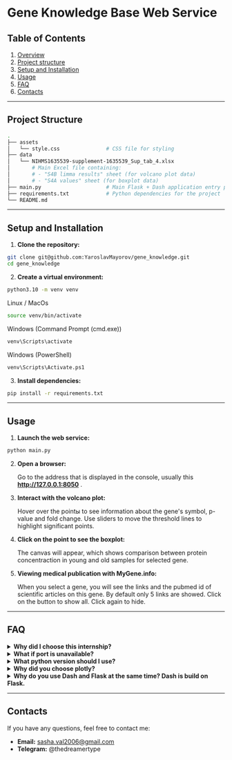 # Gene Knowledge Base Web Service

## Table of Contents

1. [Overview](#overview)  
2. [Project structure](#project-structure)
3. [Setup and Installation](#setup-and-installation)
4. [Usage](#usage)
5. [FAQ](#faq)
6. [Contacts](#contacts)

---

## Project Structure

```bash
.
├── assets
│   └── style.css               # CSS file for styling
├── data
│   └── NIHMS1635539-supplement-1635539_Sup_tab_4.xlsx  
│       # Main Excel file containing:
│       # - "S4B limma results" sheet (for volcano plot data)
│       # - "S4A values" sheet (for boxplot data)
├── main.py                     # Main Flask + Dash application entry point
├── requirements.txt            # Python dependencies for the project
└── README.md
```

---

## Setup and Installation

1. **Clone the repository:**
```bash
git clone git@github.com:YaroslavMayorov/gene_knowledge.git
cd gene_knowledge
```

2. **Create a virtual environment:**
```bash
python3.10 -m venv venv
```

Linux / MacOs

```bash
source venv/bin/activate
```

Windows (Command Prompt (cmd.exe))

```bash
venv\Scripts\activate
```

Windows (PowerShell)

```bash
venv\Scripts\Activate.ps1
```

3. **Install dependencies:**
```bash
pip install -r requirements.txt
```

---

## Usage

1. **Launch the web service:**
```bash
python main.py
```

2. **Open a browser:**

   Go to the address that is displayed in the console, usually this **http://127.0.0.1:8050** .

3. **Interact with the volcano plot:**

   Hover over the pointы to see information about the gene's symbol, p-value and fold change. Use sliders to move the threshold lines to highlight significant points.

4. **Click on the point to see the boxplot:**

   The canvas will appear, which shows comparison between protein concentraction in young and old samples for selected gene. 

5. **Viewing medical publication with MyGene.info:**

   When you select a gene, you will see the links and the pubmed id of scientific articles on this gene. By default only 5 links are showed. Click on the button to show all. Click again to hide.

---

## FAQ

<details>
<summary><strong> Why did I choose this internship?</strong></summary>

I studied in a biology-focused class, so I have a strong background in biology. I am especially interested in aging and ways to combat age-related diseases. I have long wanted to work in bioinformatics, and this internship is a great opportunity for me.

For about two years, I have been working with Flask, developing various web applications, from simple projects to multi-page websites. You can see one of my projects here: [arthouserooms.pythonanywhere.com](https://arthouserooms.pythonanywhere.com/).

I also completed a data analysis course from Tinkoff and a machine learning specialization from Yandex, which gave me valuable experience working with pandas and matplotlib. In addition, I prepared for the DANO Olympiad in data analysis, so I have a solid understanding of statistics, data processing, and interpretation.

I really want to join your team, because this topic is really close to me. I am ready to learn new things and help develop a useful tool for biological data research. I would be grateful for the opportunity to be part of this project!
</details>

<details>
<summary><strong> What if port is unavailable?</strong></summary>

   By default server is on port 8050. Change the port in `main.py` (line 380):
   ```bash
   app.run_server(port=free_port)
   ```
</details>

<details>
<summary><strong> What python version should I use? </strong></summary>

   Python 3.10 is recommended. Earlier versions may work but could introduce compatibility issues.
</details>

<details>
<summary><strong> Why did you choose plotly? </strong></summary>

   - Support interactive graphics
  
   - Clear documentation – lots of examples, easy to understand.
  
   - Dash compatibility – allows you to create full-fledged web pages using lists directly in Python.
  
   - Simply graphs created by few lines, but deep customization is available too.
</details>

<details>
<summary><strong> Why do you use Dash and Flask at the same time? Dash is build on Flask. </strong></summary>

   Dash is built on Flask, but by default, it creates its own Flask instance internally. The Flask instance is needed to integrate the Dash application into a larger Flask app. This is important when working on real projects.
</details>

---

## Contacts 

If you have any questions, feel free to contact me:  

- **Email:** sasha.val2006@gmail.com
- **Telegram:** @thedreamertype



